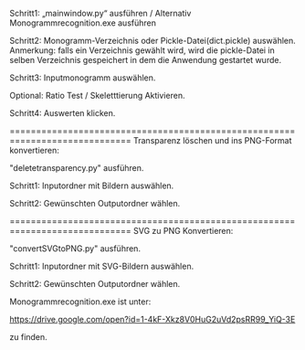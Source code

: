 Schritt1: „mainwindow.py“ ausführen / Alternativ Monogrammrecognition.exe ausführen

Schritt2: Monogramm-Verzeichnis oder Pickle-Datei(dict.pickle) auswählen. Anmerkung: falls ein Verzeichnis gewählt wird, wird die pickle-Datei in selben Verzeichnis gespeichert in dem die Anwendung gestartet wurde.

Schritt3: Inputmonogramm auswählen.

Optional: Ratio Test / Skeletttierung Aktivieren.

Schritt4: Auswerten klicken.

=============================================================================
Transparenz löschen und ins PNG-Format konvertieren:

"deletetransparency.py" ausführen.

Schritt1: Inputordner mit Bildern auswählen.

Schritt2: Gewünschten Outputordner wählen.

=============================================================================
SVG zu PNG Konvertieren:

"convertSVGtoPNG.py" ausführen.

Schritt1: Inputordner mit SVG-Bildern auswählen.

Schritt2: Gewünschten Outputordner wählen.


Monogrammrecognition.exe ist unter:

https://drive.google.com/open?id=1-4kF-Xkz8V0HuG2uVd2psRR99_YiQ-3E

zu finden.
